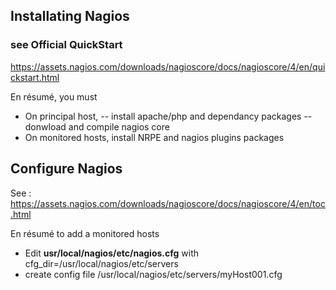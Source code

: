 ##  Installating Nagios
### see Official QuickStart
https://assets.nagios.com/downloads/nagioscore/docs/nagioscore/4/en/quickstart.html

En résumé, you must
- On principal host,
-- install apache/php and dependancy packages
-- donwload and compile nagios core
- On monitored hosts, install NRPE and nagios plugins packages

## Configure Nagios
See :
  https://assets.nagios.com/downloads/nagioscore/docs/nagioscore/4/en/toc.html

En résumé to add a monitored hosts
- Edit **usr/local/nagios/etc/nagios.cfg** with 
  cfg_dir=/usr/local/nagios/etc/servers
- create config file /usr/local/nagios/etc/servers/myHost001.cfg
